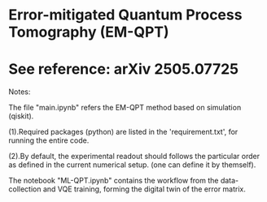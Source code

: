 # Error-mitigated Quantum Process Tomography (EM-QPT)

# See reference: arXiv 2505.07725

Notes:

 The file "main.ipynb" refers the EM-QPT method based on simulation (qiskit).

 (1).Required packages (python) are listed in the 'requirement.txt', for running the entire code.
 
 (2).By default, the experimental readout should follows the particular order as defined in the current numerical setup. (one can define it by themself).

The notebook "ML-QPT.ipynb" contains the workflow from the data-collection and VQE training, forming the digital twin of the error matrix.
